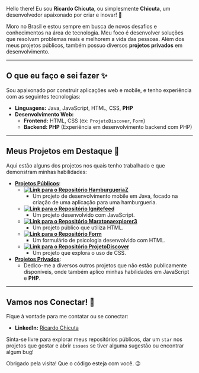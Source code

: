 Hello there! Eu sou **Ricardo Chicuta**, ou simplesmente **Chicuta**, um desenvolvedor apaixonado por criar e inovar! 🚀

Moro no Brasil e estou sempre em busca de novos desafios e conhecimentos na área de tecnologia. Meu foco é desenvolver soluções que resolvam problemas reais e melhorem a vida das pessoas. Além dos meus projetos públicos, também possuo diversos **projetos privados** em desenvolvimento.

---

## O que eu faço e sei fazer ✨

Sou apaixonado por construir aplicações web e mobile, e tenho experiência com as seguintes tecnologias:

* **Linguagens:** Java, JavaScript, HTML, CSS, **PHP**
* **Desenvolvimento Web:**
    * **Frontend:** HTML, CSS (ex: `ProjetoDiscover`, `Form`)
    * **Backend:** **PHP** (Experiência em desenvolvimento backend com PHP)
---

## Meus Projetos em Destaque 🌟

Aqui estão alguns dos projetos nos quais tenho trabalhado e que demonstram minhas habilidades:

* **<ins>Projetos Públicos</ins>**:
    * **[![Link para o Repositório HamburgueriaZ](https://img.shields.io/badge/HamburgueriaZ-Java-orange)](https://github.com/Chicuta/HamburgueriaZ)**
        * Um projeto de desenvolvimento mobile em Java, focado na criação de uma aplicação para uma hamburgueria.
    * **[![Link para o Repositório Ignitefeed](https://img.shields.io/badge/Ignitefeed-JavaScript-yellow)](https://github.com/Chicuta/Ignitefeed)**
        * Um projeto desenvolvido com JavaScript.
    * **[![Link para o Repositório Maratonaexplorer3](https://img.shields.io/badge/Maratonaexplorer3-HTML-blue)](https://github.com/Chicuta/Maratonaexplorer3)**
        * Um projeto público que utiliza HTML.
    * **[![Link para o Repositório Form](https://img.shields.io/badge/Form-HTML-red)](https://github.com/Chicuta/Form)**
        * Um formulário de psicologia desenvolvido com HTML.
    * **[![Link para o Repositório ProjetoDiscover](https://img.shields.io/badge/ProjetoDiscover-CSS-green)](https://github.com/Chicuta/ProjetoDiscover)**
        * Um projeto que explora o uso de CSS.
* **<ins>Projetos Privados</ins>**:
    * Dedico-me a diversos outros projetos que não estão publicamente disponíveis, onde também aplico minhas habilidades em JavaScript e **PHP**.

---

## Vamos nos Conectar! 🤝

Fique à vontade para me contatar ou se conectar:

* **LinkedIn:** [Ricardo Chicuta](https://www.linkedin.com/in/ricardo-chicuta/)

Sinta-se livre para explorar meus repositórios públicos, dar um `star` nos projetos que gostar e abrir `issues` se tiver alguma sugestão ou encontrar algum bug!

Obrigado pela visita! Que o código esteja com você. 😉
